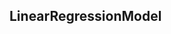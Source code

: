 <!--
 * @Author: 
 * @Date: 2021-06-18 14:55:46
 * @LastEditTime: 2021-07-01 14:03:16
 * @LastEditors: Please set LastEditors
 * @Description: In User Settings Edit
 * @FilePath: /Zero2OneBuildMachineLearningModel/docs/LinearRegression.md
-->

## LinearRegressionModel
